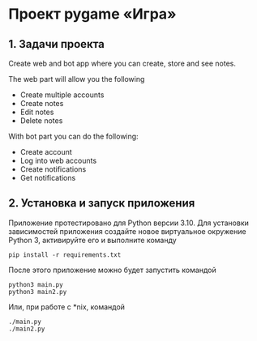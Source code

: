 # Проект pygame «Игра»

## 1. Задачи проекта

Create web and bot app where you can create, store and see notes.

The web part will allow you the following
- Create multiple accounts
- Create notes
- Edit notes
- Delete notes

With bot part you can do the following:
- Create account
- Log into web accounts
- Create notifications
- Get notifications

## 2. Установка и запуск приложения

Приложение протестировано для Python версии 3.10.
Для установки зависимостей приложения создайте новое виртуальное окружение Python 3, активируйте его и выполните команду

```
pip install -r requirements.txt
```

После этого приложение можно будет запустить командой
```
python3 main.py
python3 main2.py
```
Или, при работе с *nix, командой
```
./main.py
./main2.py
```

